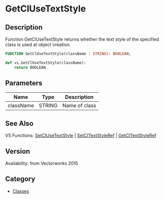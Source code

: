 # GetClUseTextStyle

## Description
Function GetClUseTextStyle returns whether the text style of the specified class is used at object creation.

```pascal
FUNCTION GetClUseTextStyle(className : STRING): BOOLEAN;
```

```python
def vs.GetClUseTextStyle(className):
    return BOOLEAN
```

## Parameters
|Name|Type|Description|
|---|---|---|
|className|STRING|Name of class|

## See Also
VS Functions:
[SetClUseTextStyle](SetClUseTextStyle.md) 
| [SetClTextStyleRef](SetClTextStyleRef.md) 
| [GetClTextStyleRef](GetClTextStyleRef.md)

## Version
Availability: from Vectorworks 2015

## Category
* [Classes](../Categories/Classes.md)
